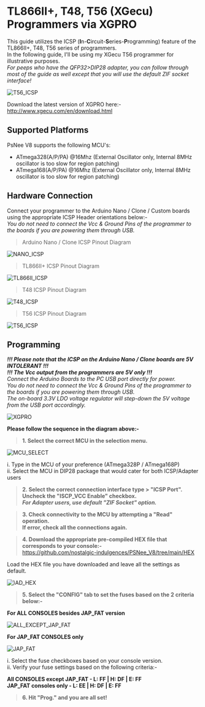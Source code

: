 # TL866II+, T48, T56 (XGecu) Programmers via XGPRO

This guide utilizes the ICSP (**I**n-**C**ircuit-**S**eries-**P**rogramming) feature of the TL866II+, T48, T56 series of programmers.  
In the following guide, I'll be using my XGecu T56 programmer for illustrative purposes.  
_For peeps who have the QFP32>DIP28 adapter, you can follow through most of the guide as well except that you will use the default ZIF socket interface!_

![T56_ICSP](images/ICSP.png)  

Download the latest version of XGPRO here:-  
http://www.xgecu.com/en/download.html

## Supported Platforms
PsNee V8 supports the following MCU's:  
- ATmega328(A/P/PA) @16Mhz (External Oscillator only, Internal 8MHz oscillator is too slow for region patching)  
- ATmega168(A/P/PA) @16Mhz (External Oscillator only, Internal 8MHz oscillator is too slow for region patching)

## Hardware Connection  
Connect your programmer to the Arduino Nano / Clone / Custom boards using the appropriate ICSP Header orientations below:-  
_You do not need to connect the Vcc & Ground Pins of the programmer to the boards if you are powering them through USB._  

> Arduino Nano / Clone ICSP Pinout Diagram

![NANO_ICSP](images/NANO_ICSP.png)

> TL866II+ ICSP Pinout Diagram

![TL866II_ICSP](images/TL866II_ICSP.png)
  
> T48 ICSP Pinout Diagram  

![T48_ICSP](images/T48_ICSP.png)

> T56 ICSP Pinout Diagram  

![T56_ICSP](images/T56_ICSP.png)

## Programming

**_!!! Please note that the ICSP on the Arduino Nano / Clone boards are 5V INTOLERANT !!!_**  
**_!!! The Vcc output from the programmers are 5V only !!!_**  
_Connect the Arduino Boards to the PC USB port directly for power._  
_You do not need to connect the Vcc & Ground Pins of the programmer to the boards if you are powering them through USB._  
_The on-board 3.3V LDO voltage regulator will step-down the 5V voltage from the USB port accordingly._   

![XGPRO](images/XGPRO0.png)

**Please follow the sequence in the diagram above:-**  

> **1. Select the correct MCU in the selection menu.**
  
![MCU_SELECT](images/XGPRO1.png)

  i. Type in the MCU of your preference (ATmega328P / ATmega168P)  
  ii. Select the MCU in DIP28 package that would cater for both ICSP/Adapter users
  
> **2. Select the correct connection interface type > "ICSP Port".**  
>    **Uncheck the "ISCP_VCC Enable" checkbox.**  
>    **_For Adapter users, use default "ZIF Socket" option._**  

> **3. Check connectivity to the MCU by attempting a "Read" operation.**  
>    **If error, check all the connections again.**
  
> **4. Download the appropriate pre-compiled HEX file that corresponds to your console:-**  
https://github.com/nostalgic-indulgences/PSNee_V8/tree/main/HEX
  
Load the HEX file you have downloaded and leave all the settings as default.
  
![)AD_HEX](images/XGPRO2.png)

> **5. Select the "CONFIG" tab to set the fuses based on the 2 criteria below:-**  
    
**For ALL CONSOLES besides JAP_FAT version**

![ALL_EXCEPT_JAP_FAT](images/XGPRO31.png)

**For JAP_FAT CONSOLES only**
  
![JAP_FAT](images/XGPRO32.png)
  
  i. Select the fuse checkboxes based on your console version.   
  ii. Verify your fuse settings based on the following criteria:-
    
  **All CONSOLES except JAP_FAT - L: FF | H: DF | E: FF**  
  **JAP_FAT consoles only - L: EE | H: DF | E: FF**
  
> **6. Hit "**Prog.**" and you are all set!**
